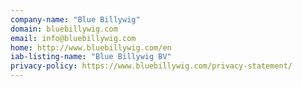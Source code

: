 ```yaml
---
company-name: "Blue Billywig"
domain: bluebillywig.com
email: info@bluebillywig.com
home: http://www.bluebillywig.com/en
iab-listing-name: "Blue Billywig BV"
privacy-policy: https://www.bluebillywig.com/privacy-statement/
---
```




